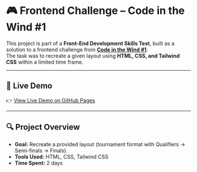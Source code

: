 # 🎮 Frontend Challenge – Code in the Wind #1

This project is part of a **Front-End Development Skills Test**, built as a solution to a frontend challenge from **[Code in the Wind #1](https://citw01.pages.dev/)**.  
The task was to recreate a given layout using **HTML, CSS, and Tailwind CSS** within a limited time frame.

---

## 🚀 Live Demo
👉 [View Live Demo on GitHub Pages](https://pea-png.github.io/Front-End-Test/)

---

## 🔍 Project Overview
- **Goal:** Recreate a provided layout (tournament format with Qualifiers → Semi-finals → Finals).  
- **Tools Used:** HTML, CSS, Tailwind CSS  
- **Time Spent:** 2 days  
